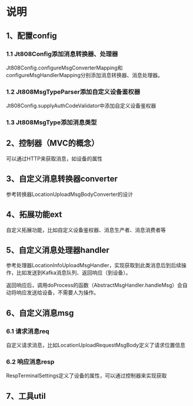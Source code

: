 # 说明
## 1、配置config
### 1.1 Jt808Config添加消息转换器、处理器

Jt808Config.configureMsgConverterMapping和configureMsgHandlerMapping分别添加消息转换器、消息处理器。

### 1.2 Jt808MsgTypeParser添加自定义设备鉴权器

Jt808Config.supplyAuthCodeValidator中添加自定义设备鉴权器

### 1.3 Jt808MsgType添加消息类型

## 2、控制器（MVC的概念）
可以通过HTTP来获取消息，如设备的属性

## 3、自定义消息转换器converter

参考转换器LocationUploadMsgBodyConverter的设计

## 4、拓展功能ext
自定义拓展功能，比如自定义设备鉴权器、消息生产者、消息消费者等

## 5、自定义消息处理器handler

参考处理器LocationInfoUploadMsgHandler，实现获取到此类消息后到后续操作，比如发送到Kafka消息队列、返回响应（到设备）。

返回响应后，调用doProcess的函数（AbstractMsgHandler.handleMsg）会自动将响应发送给设备，不需要人为操作。

## 6、自定义消息msg
### 6.1 请求消息req
自定义请求消息，比如LocationUploadRequestMsgBody定义了请求位置信息
### 6.2 响应消息resp
RespTerminalSettings定义了设备的属性，可以通过控制器来实现获取

## 7、工具util
